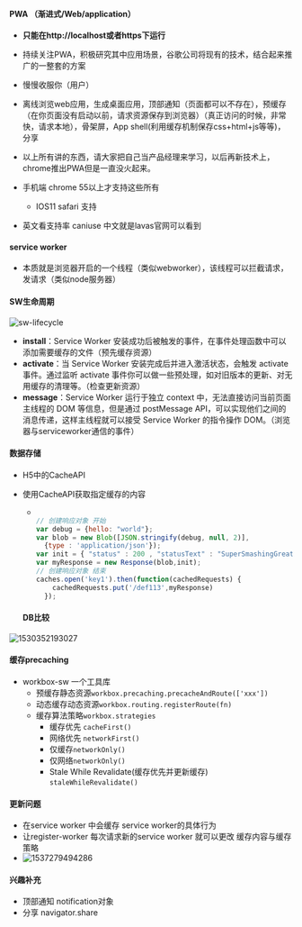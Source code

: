 #### PWA （渐进式/Web/application）

* __只能在http://localhost或者https下运行__

* 持续关注PWA，积极研究其中应用场景，谷歌公司将现有的技术，结合起来推广的一整套的方案

- 慢慢收服你（用户）
- 离线浏览web应用，生成桌面应用，顶部通知（页面都可以不存在），预缓存（在你页面没有启动以前，请求资源保存到浏览器）（真正访问的时候，非常快，请求本地），骨架屏，App shell(利用缓存机制保存css+html+js等等)， 分享

- 以上所有讲的东西，请大家把自己当产品经理来学习，以后再新技术上，chrome推出PWA但是一直没火起来。
- 手机端 chrome 55以上才支持这些所有
  - IOS11 safari 支持
- 英文看支持率 caniuse     中文就是lavas官网可以看到



#### service worker

* 本质就是浏览器开启的一个线程（类似webworker），该线程可以拦截请求，发请求（类似node服务器）



#### SW生命周期

![sw-lifecycle](C:\Users\heima\Desktop\全栈4期\22-VueJS-第14天-自定义指令、PWA、服务端渲染\4-源代码\assets\sw-lifecycle.png)

- **install**：Service Worker 安装成功后被触发的事件，在事件处理函数中可以添加需要缓存的文件（预先缓存资源）
- **activate**：当 Service Worker 安装完成后并进入激活状态，会触发 activate 事件。通过监听 activate 事件你可以做一些预处理，如对旧版本的更新、对无用缓存的清理等。（检查更新资源）
- **message**：Service Worker 运行于独立 context 中，无法直接访问当前页面主线程的 DOM 等信息，但是通过 postMessage API，可以实现他们之间的消息传递，这样主线程就可以接受 Service Worker 的指令操作 DOM。（浏览器与serviceworker通信的事件）



#### 数据存储

* H5中的CacheAPI

* 使用CacheAPI获取指定缓存的内容

  - ```js
    
    // 创建响应对象 开始
    var debug = {hello: "world"};
    var blob = new Blob([JSON.stringify(debug, null, 2)],
      {type : 'application/json'});
    var init = { "status" : 200 , "statusText" : "SuperSmashingGreat!" };
    var myResponse = new Response(blob,init);
    // 创建响应对象 结束
    caches.open('key1').then(function(cachedRequests) { 
        cachedRequests.put('/def113',myResponse)
      });
    ```



  #### DB比较

![1530352193027](C:\Users\heima\Desktop\全栈4期\22-VueJS-第14天-自定义指令、PWA、服务端渲染\4-源代码\assets\1530352193027.png)

#### 缓存precaching

* workbox-sw 一个工具库
  * 预缓存静态资源```workbox.precaching.precacheAndRoute(['xxx'])```
  * 动态缓存动态资源```workbox.routing.registerRoute(fn)```
  * 缓存算法策略```workbox.strategies```
    * 缓存优先 ```cacheFirst()```
    * 网络优先 ```networkFirst()```
    * 仅缓存```networkOnly()```
    * 仅网络```networkOnly()```
    * Stale While Revalidate(缓存优先并更新缓存) ```staleWhileRevalidate()```

#### 更新问题

* 在service worker 中会缓存 service worker的具体行为
* 让register-worker 每次请求新的service worker  就可以更改 缓存内容与缓存策略
* ![1537279494286](C:\Users\heima\Desktop\全栈4期\22-VueJS-第14天-自定义指令、PWA、服务端渲染\4-源代码\assets\1537279494286.png)



#### 兴趣补充

* 顶部通知 notification对象
* 分享 navigator.share






